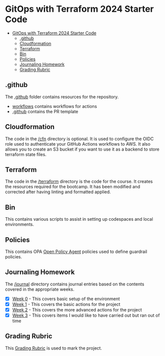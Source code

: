# GitOps with Terraform 2024 Starter Code

- [GitOps with Terraform 2024 Starter Code](#gitops-with-terraform-2024-starter-code)
  - [.github](#github)
  - [Cloudformation](#cloudformation)
  - [Terraform](#terraform)
  - [Bin](#bin)
  - [Policies](#policies)
  - [Journaling Homework](#journaling-homework)
  - [Grading Rubric](#grading-rubric)

## .github

The [.github](.github/) folder contains resources for the repository.

- [workflows](.github/workflows/) contains workflows for actions
- [.github](./github/) contains the PR template

## Cloudformation

The code in the [/cfn](./cfn/) directory is optional. It is used to configure the OIDC role used to authenticate your GitHub Actions workflows to AWS. It also allows you to create an S3 bucket if you want to use it as a backend to store terraform state files.

## Terraform

The code in the [/terraform](./terraform/) directory is the code for the course. It creates the resources required for the bootcamp. It has been modified and corrected after having linting and formatted applied.

## Bin

This contains various scripts to assist in setting up codespaces and local environments.

## Policies

This contains OPA [Open Policy Agent](https://www.openpolicyagent.org/docs/latest/policy-language/) policies used to define guardrail policies.

## Journaling Homework

The [/journal](./journal/) directory contains journal entries based on the contents covered in the appropriate weeks.

- [X] [Week 0](journal/week0.md) - This covers basic setup of the environment
- [X] [Week 1](journal/week1.md) - This covers the basic actions for the project
- [X] [Week 2](journal/week2.md) - This covers the more advanced actions for the project
- [X] [Week 3](journal/week3.md) - This covers items I would like to have carried out but ran out of time

## Grading Rubric

This [Grading Rubric](https://docs.google.com/spreadsheets/d/1rzgmrz60tY4HzUiJ_Cc4_W6dPRW9_j8avzOubugnCns/edit?usp=sharing) is used to mark the project.
